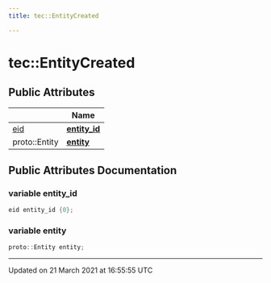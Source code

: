 ```yaml
---
title: tec::EntityCreated

---
```


# tec::EntityCreated



## Public Attributes

|                | Name           |
| -------------- | -------------- |
| [eid](/engine/Namespaces/namespacetec/#typedef-eid) | **[entity_id](/engine/Classes/structtec_1_1_entity_created/#variable-entity_id)**  |
| proto::Entity | **[entity](/engine/Classes/structtec_1_1_entity_created/#variable-entity)**  |

## Public Attributes Documentation

### variable entity_id

```cpp
eid entity_id {0};
```


### variable entity

```cpp
proto::Entity entity;
```


-------------------------------

Updated on 21 March 2021 at 16:55:55 UTC